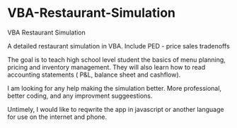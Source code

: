 # VBA-Restaurant-Simulation
VBA Restaurant Simulation

A detailed restaurant simulation in VBA. Include PED - price sales tradenoffs

The goal is to teach high school level student the basics of menu planning, pricing and inventory management.  They will also learn how to read accounting statements (
P&L, balance sheet and cashflow).

I am looking for any help making the simulation better.  More professional, better coding, and any improvment suggeestions. 

Untimely, I would like to reqwrite the app in javascript or another language for use on the internet and phone. 
